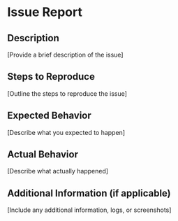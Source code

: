 # Issue Report

## Description

[Provide a brief description of the issue]

## Steps to Reproduce

[Outline the steps to reproduce the issue]

## Expected Behavior

[Describe what you expected to happen]

## Actual Behavior

[Describe what actually happened]

## Additional Information (if applicable)

[Include any additional information, logs, or screenshots]

